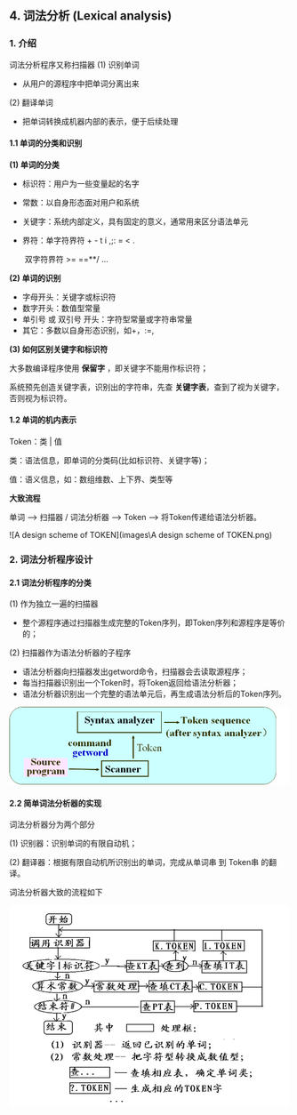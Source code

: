 ## 4. 词法分析 (Lexical analysis)

### 1. 介绍

词法分析程序又称扫描器
(1) 识别单词

- 从用户的源程序中把单词分离出来

(2) 翻译单词

- 把单词转换成机器内部的表示，便于后续处理



#### 1.1 单词的分类和识别

**(1) 单词的分类**

- 标识符：用户为一些变量起的名字

- 常数：以自身形态面对用户和系统

- 关键字：系统内部定义，具有固定的意义，通常用来区分语法单元

- 界符：单字符界符	+ - t i ,;: = < .

  ​      	双字符界符    >= ==**/ ...



**(2) 单词的识别**

- 字母开头：关键字或标识符
- 数字开头：数值型常量
- 单引号 或 双引号 开头：字符型常量或字符串常量
- 其它：多数以自身形态识别，如+，:=,



**(3) 如何区别关键字和标识符**

大多数编译程序使用 **保留字** ，即关键字不能用作标识符；

系统预先创造关键字表，识别出的字符串，先查 **关键字表**，查到了视为关键字，否则视为标识符。



#### 1.2 单词的机内表示

Token：类 | 值

类：语法信息，即单词的分类码(比如标识符、关键字等)；

值：语义信息，如：数组维数、上下界、类型等



**大致流程**

单词 --> 扫描器 / 词法分析器 --> Token --> 将Token传递给语法分析器。

![A design scheme of TOKEN](images\A design scheme of TOKEN.png)





### 2. 词法分析程序设计

#### 2.1 词法分析程序的分类

(1) 作为独立一遍的扫描器

- 整个源程序通过扫描器生成完整的Token序列，即Token序列和源程序是等价的；

(2) 扫描器作为语法分析器的子程序

- 语法分析器向扫描器发出getword命令，扫描器会去读取源程序；
- 每当扫描器识别出一个Token时，将Token返回给语法分析器；
- 语法分析器识别出一个完整的语法单元后，再生成语法分析后的Token序列。

![词法分析程序](images\词法分析程序.png)

#### 2.2 简单词法分析器的实现

词法分析器分为两个部分

(1) 识别器：识别单词的有限自动机；

(2) 翻译器：根据有限自动机所识别出的单词，完成从单词串 到 Token串 的翻译。



词法分析器大致的流程如下

![词法分析器流程](images\词法分析器流程.png)
